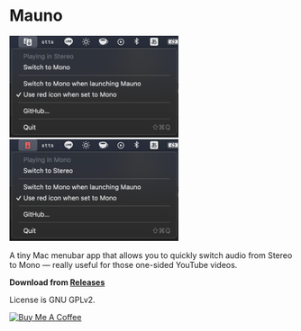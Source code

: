 # Mauno

<img src="screenshot1.png" width="300" /> <img src="screenshot2.png" width="300" />

A tiny Mac menubar app that allows you to quickly switch audio from Stereo to Mono — really useful for those one-sided YouTube videos.

**Download from [Releases](https://github.com/inket/Mauno/releases)**

License is GNU GPLv2.

<a href="https://www.buymeacoffee.com/mahdibchatnia" target="_blank"><img src="https://cdn.buymeacoffee.com/buttons/v2/default-yellow.png" alt="Buy Me A Coffee" height="48" width="173" ></a>
